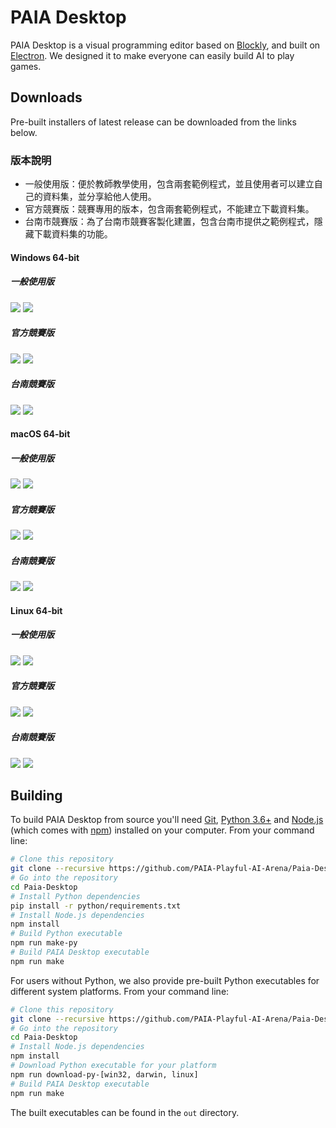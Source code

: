 # PAIA Desktop

PAIA Desktop is a visual programming editor based on [Blockly](https://github.com/google/blockly), and built on [Electron](https://github.com/electron/electron). We designed it to make everyone can easily build AI to play games.

## Downloads

Pre-built installers of latest release can be downloaded from the links below.

### 版本說明
- 一般使用版：便於教師教學使用，包含兩套範例程式，並且使用者可以建立自己的資料集，並分享給他人使用。
- 官方競賽版：競賽專用的版本，包含兩套範例程式，不能建立下載資料集。
- 台南市競賽版：為了台南市競賽客製化建置，包含台南市提供之範例程式，隱藏下載資料集的功能。

#### Windows 64-bit
##### 一般使用版
[![](https://img.shields.io/badge/EXE%20Installer-v2.2.0-red)](https://github.com/PAIA-Playful-AI-Arena/Paia-Desktop/releases/download/v2.2.0/PAIA-Desktop-2.2.0.Setup.exe) [![](https://img.shields.io/badge/ZIP%20Portable-v2.2.0-red)](https://github.com/PAIA-Playful-AI-Arena/Paia-Desktop/releases/download/v2.2.0/PAIA-Desktop-win32-x64-2.2.0.zip)
##### 官方競賽版
[![](https://img.shields.io/badge/EXE%20Installer-v2.2.0--competition-blue)](https://github.com/PAIA-Playful-AI-Arena/Paia-Desktop/releases/download/v2.2.0/PAIA-Desktop-2.2.0-competition.Setup.exe) [![](https://img.shields.io/badge/ZIP%20Portable-v2.2.0--competition-blue)](https://github.com/PAIA-Playful-AI-Arena/Paia-Desktop/releases/download/v2.2.0/PAIA-Desktop-win32-x64-2.2.0-competition.zip)
##### 台南競賽版
[![](https://img.shields.io/badge/EXE%20Installer-v2.2.0--competition--tn-green)](https://github.com/PAIA-Playful-AI-Arena/Paia-Desktop/releases/download/v2.2.0/PAIA-Desktop-2.2.0-competition-tn.Setup.exe) [![](https://img.shields.io/badge/ZIP%20Portable-v2.2.0--competition--tn-green)](https://github.com/PAIA-Playful-AI-Arena/Paia-Desktop/releases/download/v2.2.0/PAIA-Desktop-win32-x64-2.2.0-competition-tn.zip)
#### macOS 64-bit
##### 一般使用版
[![](https://img.shields.io/badge/DMG%20Installer-v2.2.0-red)](https://github.com/PAIA-Playful-AI-Arena/Paia-Desktop/releases/download/v2.2.0/PAIA-Desktop-2.2.0.dmg) [![](https://img.shields.io/badge/ZIP%20Portable-v2.2.0-red)](https://github.com/PAIA-Playful-AI-Arena/Paia-Desktop/releases/download/v2.2.0/PAIA-Desktop-darwin-x64-2.2.0.zip)
##### 官方競賽版
[![](https://img.shields.io/badge/DMG%20Installer-v2.2.0--competition-blue)](https://github.com/PAIA-Playful-AI-Arena/Paia-Desktop/releases/download/v2.2.0/PAIA-Desktop-2.2.0-competition.dmg) [![](https://img.shields.io/badge/ZIP%20Portable-v2.2.0--competition-blue)](https://github.com/PAIA-Playful-AI-Arena/Paia-Desktop/releases/download/v2.2.0/PAIA-Desktop-darwin-x64-2.2.0-competition.zip)
##### 台南競賽版
[![](https://img.shields.io/badge/DMG%20Installer-v2.2.0--competition--tn-green)](https://github.com/PAIA-Playful-AI-Arena/Paia-Desktop/releases/download/v2.2.0/PAIA-Desktop-2.2.0-competition-tn.dmg) [![](https://img.shields.io/badge/ZIP%20Portable-v2.2.0--competition--tn-green)](https://github.com/PAIA-Playful-AI-Arena/Paia-Desktop/releases/download/v2.2.0/PAIA-Desktop-darwin-x64-2.2.0-competition-tn.zip)

#### Linux 64-bit
##### 一般使用版
[![](https://img.shields.io/badge/DEB%20Installer-v2.2.0-red)](https://github.com/PAIA-Playful-AI-Arena/Paia-Desktop/releases/download/v2.2.0/PAIA-Desktop-2.2.0.deb) [![](https://img.shields.io/badge/RPM%20Installer-v2.2.0-red)](https://github.com/PAIA-Playful-AI-Arena/Paia-Desktop/releases/download/v2.2.0/PAIA-Desktop-2.2.0.rpm) 
##### 官方競賽版
[![](https://img.shields.io/badge/DEB%20Installer-v2.2.0--competition-blue)](https://github.com/PAIA-Playful-AI-Arena/Paia-Desktop/releases/download/v2.2.0/PAIA-Desktop-2.2.0-competition.deb) [![](https://img.shields.io/badge/RPM%20Installer-v2.2.0--competition-blue)](https://github.com/PAIA-Playful-AI-Arena/Paia-Desktop/releases/download/v2.2.0/PAIA-Desktop-2.2.0-competition.rpm) 
##### 台南競賽版
[![](https://img.shields.io/badge/DEB%20Installer-v2.2.0--competition--tn-green)](https://github.com/PAIA-Playful-AI-Arena/Paia-Desktop/releases/download/v2.2.0/PAIA-Desktop-2.2.0-competition-tn.deb) [![](https://img.shields.io/badge/RPM%20Installer-v2.2.0--competition--tn-green)](https://github.com/PAIA-Playful-AI-Arena/Paia-Desktop/releases/download/v2.2.0/PAIA-Desktop-2.2.0-competition-tn.rpm) 


## Building

To build PAIA Desktop from source you'll need [Git](https://git-scm.com), [Python 3.6+](https://www.python.org/) and [Node.js](https://nodejs.org/en/download/) (which comes with [npm](http://npmjs.com)) installed on your computer. From your command line:

```bash
# Clone this repository
git clone --recursive https://github.com/PAIA-Playful-AI-Arena/Paia-Desktop.git
# Go into the repository
cd Paia-Desktop
# Install Python dependencies
pip install -r python/requirements.txt
# Install Node.js dependencies
npm install
# Build Python executable
npm run make-py
# Build PAIA Desktop executable
npm run make
```

For users without Python, we also provide pre-built Python executables for different system platforms. From your command line:
```bash
# Clone this repository
git clone --recursive https://github.com/PAIA-Playful-AI-Arena/Paia-Desktop.git
# Go into the repository
cd Paia-Desktop
# Install Node.js dependencies
npm install
# Download Python executable for your platform
npm run download-py-[win32, darwin, linux]
# Build PAIA Desktop executable
npm run make
```


The built executables can be found in the `out` directory.
